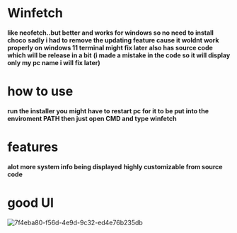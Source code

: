 # Winfetch

**like neofetch..but better and works for windows so no need to install choco**
**sadly i had to remove the updating feature cause it woldnt work properly on windows 11 terminal might fix later**
**also has source code which will be release in a bit**
**(i made a mistake in the code so it will display only my pc name i will fix later)**
# how to use
**run the installer you might have to restart pc for it to be put into the enviroment PATH then just open CMD and type winfetch**
# features
**alot more system info being displayed**
**highly customizable from source code**
# good UI



![7f4eba80-f56d-4e9d-9c32-ed4e76b235db](https://github.com/user-attachments/assets/b8b4e330-ad09-481e-ac26-b5c25f24ef20)
